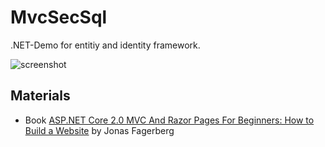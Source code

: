 # MvcSecSql

.NET-Demo for entitiy and identity framework.

![screenshot](https://user-images.githubusercontent.com/26798159/46979423-e267dd00-d0d1-11e8-8df5-b2c3752d809c.JPG)

## Materials
- Book <a href="https://github.com/csharpschool/VideoOnDemandCore2">ASP.NET Core 2.0 MVC And Razor Pages For Beginners: How to Build a Website</a> by Jonas Fagerberg
